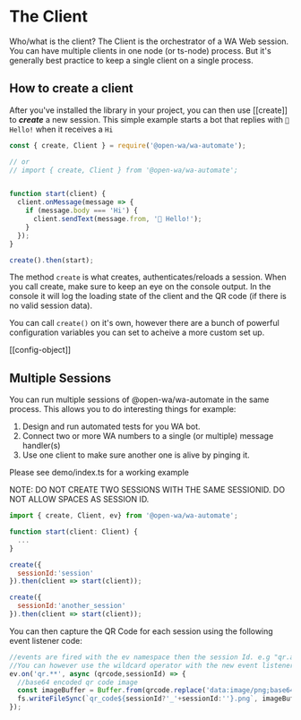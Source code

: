 # The Client

Who/what is the client? The Client is the orchestrator of a WA Web session. You can have multiple clients in one node (or ts-node) process. But it's generally best practice to keep a single client on a single process.

## How to create a client

After you've installed the library in your project, you can then use [[create]] to ***create*** a new session. This simple example starts a bot that replies with `👋 Hello!` when it receives a `Hi`

```javascript
const { create, Client } = require('@open-wa/wa-automate');

// or
// import { create, Client } from '@open-wa/wa-automate';


function start(client) {
  client.onMessage(message => {
    if (message.body === 'Hi') {
      client.sendText(message.from, '👋 Hello!');
    }
  });
}

create().then(start);

```

The method `create` is what creates, authenticates/reloads a session. When you call create, make sure to keep an eye on the console output. In the console it will log the loading state of the client and the QR code (if there is no valid session data).

You can call `create()` on it's own, however there are a bunch of powerful configuration variables you can set to acheive a more custom set up.

[[config-object]]

## Multiple Sessions

You can run multiple sessions of @open-wa/wa-automate in the same process. This allows you to do interesting things for example:

1. Design and run automated tests for you WA bot.
2. Connect two or more WA numbers to a single (or multiple) message handler(s)
3. Use one client to make sure another one is alive by pinging it.

Please see demo/index.ts for a working example

NOTE: DO NOT CREATE TWO SESSIONS WITH THE SAME SESSIONID. DO NOT ALLOW SPACES AS SESSION ID.

```javascript
import { create, Client, ev} from '@open-wa/wa-automate';

function start(client: Client) {
  ...
}

create({
  sessionId:'session'
}).then(client => start(client));

create({
  sessionId:'another_session'
}).then(client => start(client));
```

You can then capture the QR Code for each session using the following event listener code:

```javascript
//events are fired with the ev namespace then the session Id. e.g "qr.another_session"
//You can however use the wildcard operator with the new event listener and capture the session Id as a parameter instead.
ev.on('qr.**', async (qrcode,sessionId) => {
  //base64 encoded qr code image
  const imageBuffer = Buffer.from(qrcode.replace('data:image/png;base64,',''), 'base64');
  fs.writeFileSync(`qr_code${sessionId?'_'+sessionId:''}.png`, imageBuffer);
});
```